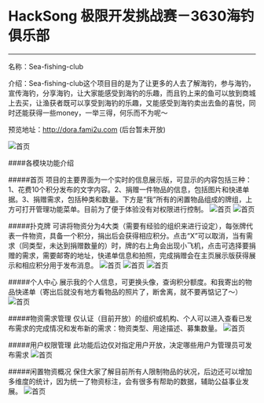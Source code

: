 # HackSong 极限开发挑战赛－3630海钓俱乐部
------------------
名称：Sea-fishing-club

介绍：Sea-fishing-club这个项目目的是为了让更多的人去了解海钓，参与海钓，宣传海钓，分享海钓，让大家能感受到海钓的乐趣，而且钓上来的鱼可以放到商城上去买，让渔获者既可以享受到海钓的乐趣，又能感受到海钓卖出去鱼的喜悦，同时还能获得一些money，一举三得，何乐而不为呢～

预览地址：http://dora.fami2u.com (后台暂未开放)

![首页](http://image.fami2u.com/dora/QQ20160726-1.png@_w200.jpg)


####各模块功能介绍


#####首页
项目的主要界面为一个实时的信息展示版，可显示的内容包括三种：1、花费10个积分发布的文字内容。2、捐赠一件物品的信息，包括图片和快递单据。3、捐赠需求，包括种类和数量。下方是“我”所有的闲置物品组成的牌组，上方可打开管理功能菜单。目前为了便于体验没有对权限进行控制。
![首页](http://image.fami2u.com/dora/6.png@_w200.jpg)
![首页](http://image.fami2u.com/dora/2.png@_w200.jpg)

#####扑克牌
可讲将物资分为4大类（需要有经验的组织来进行设定），每张牌代表一件物资，具备一个积分，捐出后会获得相应积分。点击“X”可以取消，当有需求（同类型，未达到捐赠数量的）时，牌的右上角会出现小飞机，点击可选择要捐赠的需求，需要邮寄的地址，快递单信息和拍照，完成捐赠会在主页展示版获得展示和相应积分用于发布消息。
![首页](http://image.fami2u.com/dora/7.png@_w200.jpg)
![首页](http://image.fami2u.com/dora/8.png@_w200.jpg)
![首页](http://image.fami2u.com/dora/9.png@_w200.jpg)

#####个人中心
展示我的个人信息，可更换头像，查询积分额度。和我寄出的物品快递单（寄出后就没有地方看物品的照片了，断舍离，就不要再惦记了～）
![首页](http://image.fami2u.com/dora/5.png@_w200.jpg)

#####物资需求管理
仅认证（目前开放）的组织或机构、个人可以进入查看已发布需求的完成情况和发布新的需求：物资类型、用途描述、募集数量。
![首页](http://image.fami2u.com/dora/11.png@_w200.jpg)

#####用户权限管理
此功能后边仅对指定用户开放，决定哪些用户为管理员可发布需求
![首页](http://image.fami2u.com/dora/13.png@_w200.jpg)

#####闲置物资概况
保住大家了解目前所有人限制物品的状况，后边还可以增加多维度的统计，因为统一了物资标注，会有很多有帮助的数据，辅助公益事业发展。
![首页](http://image.fami2u.com/dora/14.png@_w200.jpg)
